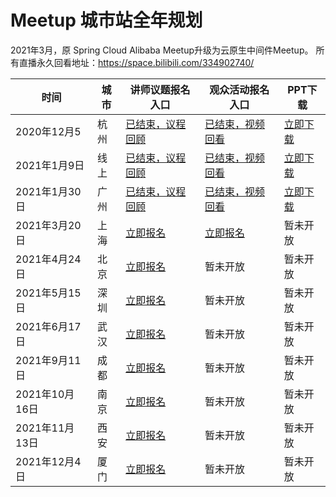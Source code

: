# Meetup 城市站全年规划
2021年3月，原 Spring Cloud Alibaba Meetup升级为云原生中间件Meetup。
所有直播永久回看地址：https://space.bilibili.com/334902740/

| 时间 | 城市 | 讲师议题报名入口 | 观众活动报名入口 | PPT下载 |
| --- | --- | --- | --- | --- |
| 2020年12月5 | 杭州 | [已结束，议程回顾](https://www.huodongxing.com/event/3571620702811) | [已结束，视频回看](https://www.bilibili.com/video/BV1Nz4y1S7Us/) | [立即下载](https://yq.aliyun.com/download/4092) |
| 2021年1月9日 | 线上 | [已结束，议程回顾](https://www.huodongxing.com/event/2576519081911)| [已结束，视频回看](https://www.bilibili.com/video/BV1Ez4y1S77J/) | [立即下载](https://yq.aliyun.com/download/4097) |
| 2021年1月30日 | 广州 | [已结束，议程回顾](http://hdxu.cn/2La3p) | [已结束，视频回看](https://www.bilibili.com/video/BV1xA411u7Tk/) | [立即下载](https://yq.aliyun.com/download/4100)  |
| 2021年3月20日 | 上海 | [立即报名](http://alibabacloud.mikecrm.com/vgf3zWH) | [立即报名](https://www.huodongxing.com/event/3587585942011) | 暂未开放 |
| 2021年4月24日 | 北京 | [立即报名](http://alibabacloud.mikecrm.com/vgf3zWH) | 暂未开放 | 暂未开放 |
| 2021年5月15日 | 深圳 | [立即报名](http://alibabacloud.mikecrm.com/vgf3zWH) | 暂未开放 | 暂未开放 |
| 2021年6月17日 | 武汉 | [立即报名](http://alibabacloud.mikecrm.com/vgf3zWH) | 暂未开放 | 暂未开放 |
| 2021年9月11日 | 成都 | [立即报名](http://alibabacloud.mikecrm.com/vgf3zWH) | 暂未开放 | 暂未开放 |
| 2021年10月16日 | 南京 | [立即报名](http://alibabacloud.mikecrm.com/vgf3zWH) | 暂未开放 | 暂未开放 |
| 2021年11月13日 | 西安 | [立即报名](http://alibabacloud.mikecrm.com/vgf3zWH) | 暂未开放 | 暂未开放 |
| 2021年12月4日 | 厦门 | [立即报名](http://alibabacloud.mikecrm.com/vgf3zWH) | 暂未开放 | 暂未开放 |

